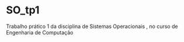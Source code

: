 # SO_tp1
Trabalho prático 1 da disciplina de Sistemas Operacionais , no curso de Engenharia de Computação
